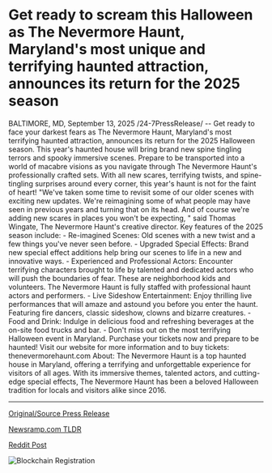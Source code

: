 # Get ready to scream this Halloween as The Nevermore Haunt, Maryland's most unique and terrifying haunted attraction, announces its return for the 2025 season

BALTIMORE, MD, September 13, 2025 /24-7PressRelease/ -- Get ready to face your darkest fears as The Nevermore Haunt, Maryland's most terrifying haunted attraction, announces its return for the 2025 Halloween season. This year's haunted house will bring brand new spine tingling terrors and spooky immersive scenes.  Prepare to be transported into a world of macabre visions as you navigate through The Nevermore Haunt's professionally crafted sets. With all new scares, terrifying twists, and spine-tingling surprises around every corner, this year's haunt is not for the faint of heart!  "We've taken some time to revisit some of our older scenes with exciting new updates. We're reimagining some of what people may have seen in previous years and turning that on its head. And of course we're adding new scares in places you won't be expecting, " said Thomas Wingate, The Nevermore Haunt's creative director.  Key features of the 2025 season include:  - Re-imagined Scenes: Old scenes with a new twist and a few things you've never seen before. - Upgraded Special Effects: Brand new special effect additions help bring our scenes to life in a new and innovative ways. - Experienced and Professional Actors: Encounter terrifying characters brought to life by talented and dedicated actors who will push the boundaries of fear. These are neighborhood kids and volunteers. The Nevermore Haunt is fully staffed with professional haunt actors and performers. - Live Sideshow Entertainment: Enjoy thrilling live performances that will amaze and astound you before you enter the haunt. Featuring fire dancers, classic sideshow, clowns and bizarre creatures. - Food and Drink: Indulge in delicious food and refreshing beverages at the on-site food trucks and bar.  - Don't miss out on the most terrifying Halloween event in Maryland. Purchase your tickets now and prepare to be haunted!  Visit our website for more information and to buy tickets: thenevermorehaunt.com  About: The Nevermore Haunt is a top haunted house in Maryland, offering a terrifying and unforgettable experience for visitors of all ages. With its immersive themes, talented actors, and cutting-edge special effects, The Nevermore Haunt has been a beloved Halloween tradition for locals and visitors alike since 2016. 

---

[Original/Source Press Release](https://www.24-7pressrelease.com/press-release/526729/get-ready-to-scream-this-halloween-as-the-nevermore-haunt-marylands-most-unique-and-terrifying-haunted-attraction-announces-its-return-for-the-2025-season)
                    

[Newsramp.com TLDR](https://newsramp.com/curated-news/nevermore-haunt-returns-with-reimagined-terrors-for-2025-halloween-season/aa9a7a2b98fe8e2a17bd660f8d7b9de8) 

 



[Reddit Post](https://www.reddit.com/r/Lifestyle_Culture/comments/1nfr67c/nevermore_haunt_returns_with_reimagined_terrors/) 



![Blockchain Registration](https://cdn.newsramp.app/24-7PressRelease/qrcode/259/13/taro3T5x.webp)